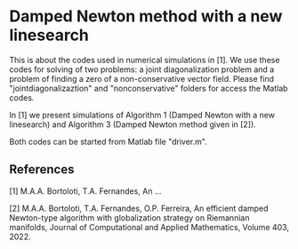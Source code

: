 # Damped Newton method with a new linesearch
 
This is about the codes used in numerical simulations in [1]. We use these codes for solving of two problems: a joint diagonalization problem and a problem of finding a zero of a non-conservative vector field. Please find "jointdiagonalizaztion" and "nonconservative" folders for access the Matlab codes. 

In [1] we present simulations of Algorithm 1 (Damped Newton with a new linesearch) and Algorithm 3 (Damped Newton method given in [2]).

Both codes can be started from Matlab file "driver.m".
 


 ## References

 [1] M.A.A. Bortoloti, T.A. Fernandes, An ...

 [2] M.A.A. Bortoloti, T.A. Fernandes, O.P. Ferreira, An efficient damped Newton-type algorithm with globalization strategy on Riemannian manifolds, Journal of Computational and Applied Mathematics, Volume 403, 2022.
